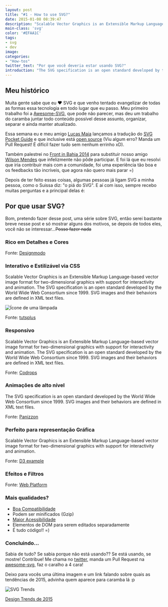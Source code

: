 ```yaml
---
layout: post
title: "#1 - How to use SVG?"
date: 2015-01-08 08:39:47
description: "Scalable Vector Graphics is an Extensible Markup Language-based vector image forma"
main-class: 'svg'
color: '#EFAA1C'
tags:
- svg
- dev
image:
categories:
- "How-tos"
twitter_text: "Por que você deveria estar usando SVG?"
introduction: "The SVG specification is an open standard developed by the World Wide Web Consortium since 1999."
---
```


## Meu histórico

Muita gente sabe que eu ❤ SVG e que venho tentado evangelizar de todas as formas essa tecnologia em todo lugar que eu passo. Meu primeiro trabalho foi a [Awesome-SVG](https://github.com/willianjusten/awesome-svg), que pode não parecer, mas deu um trabalho do caramba juntar todo conteúdo possível desse assunto, organizar, separar e ainda manter atualizado.

Essa semana eu e meu amigo [Lucas Maia](https://github.com/lucasmaiaesilva) lançamos a tradução do [SVG Pocket Guide](http://svgpocketguide.com/) e que inclusive está [open source](https://github.com/jonitrythall/svgpocketguide/blob/master/svgpocketguide-ptbr.md) (Viu algum erro? Manda um Pull Request! É difícil fazer tudo sem nenhum errinho xD).

Também palestrei no [Front in Bahia 2014](http://www.frontinbahia.com.br/) para substituir nosso amigo [Wilson Mendes](https://twitter.com/willmendesneto) que infelizmente não pôde participar. E foi lá que eu resolvi que iria contribuir mais com a comunidade, foi uma experiência tão boa e os feedbacks tão incríveis, que agora não quero mais parar =)

Depois de ter feito essas coisas, algumas pessoas já ligam SVG a minha pessoa, como o Suissa diz: "o piá do SVG". E aí com isso, sempre recebo muitas perguntas e a principal delas é:

## Por que usar SVG?

Bom, pretendo fazer desse post, uma série sobre SVG, então serei bastante breve nesse post e só mostrar alguns dos motivos, se depois de todos eles, você não se interessar...<s>Posso fazer nada</s>

### Rico em Detalhes e Cores

Fonte: [Designmodo](http://designmodo.com/flat/)

### Interativo e Estilizável via CSS

Scalable Vector Graphics is an Extensible Markup Language-based vector image format for two-dimensional graphics with support for interactivity and animation. The SVG specification is an open standard developed by the World Wide Web Consortium since 1999. SVG images and their behaviors are defined in XML text files.

![Ícone de uma lâmpada](/assets/img/por-que-usar-svg/animacao.gif)

Fonte: [tutsplus](http://tutsplus.github.io/Styling-Iconic/styling/index.html)

### Responsivo

Scalable Vector Graphics is an Extensible Markup Language-based vector image format for two-dimensional graphics with support for interactivity and animation. The SVG specification is an open standard developed by the World Wide Web Consortium since 1999. SVG images and their behaviors are defined in XML text files.

Fonte: [Codrops](http://tympanus.net/codrops/2014/08/19/making-svgs-responsive-with-css/)

### Animações de alto nível

The SVG specification is an open standard developed by the World Wide Web Consortium since 1999. SVG images and their behaviors are defined in XML text files.

Fonte: [Panizzon](http://panizzon.ind.br/)

### Perfeito para representação Gráfica

Scalable Vector Graphics is an Extensible Markup Language-based vector image format for two-dimensional graphics with support for interactivity and animation.

Fonte: [D3 example](http://bl.ocks.org/Caged/6476579)

### Efeitos e Filtros

Fonte: [Web Platform](http://docs.webplatform.org/wiki/svg/tutorials/smarter_svg_filters)

### Mais qualidades?

* [Boa Compatibilidade](http://caniuse.com/#search=svg)
* Podem ser minificados (Gzip)
* [Maior Acessibilidade](http://www.sitepoint.com/tips-accessible-svg/)
* Elementos de DOM para serem editados separadamente
* É tudo código!! =)

### Concluindo...

Sabia de tudo? Se sabia porque não está usando?? Se está usando, se mostre! Contribue! Me chama no [twitter](http://twitter.com/Willian_justen), manda um Pull Request na [awesome-svg](https://github.com/willianjusten/awesome-svg), faz o caralho a 4 cara!

Deixo para vocês uma última imagem e um link falando sobre quais as tendências de 2015, advinha quem aparece para caramba lá :p

![SVG Trends](https://ihatetomatoes.net/wp-content/uploads/2014/12/img_assets_svg.jpg)

[Design Trends de 2015](http://foundersgrid.com/design-trends-2015)


